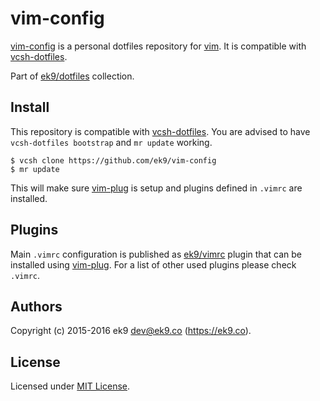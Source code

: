 vim-config
============

[vim-config][0] is a personal dotfiles repository for [vim][2]. It is
compatible with [vcsh-dotfiles][1].

Part of [ek9/dotfiles][10] collection.

## Install

This repository is compatible with [vcsh-dotfiles][1]. You are advised to have
`vcsh-dotfiles bootstrap` and `mr update` working.

    $ vcsh clone https://github.com/ek9/vim-config
    $ mr update

This will make sure [vim-plug][4] is setup and plugins defined in `.vimrc` are
installed.

## Plugins

Main `.vimrc` configuration is published as [ek9/vimrc][3] plugin that can be
installed using [vim-plug][4]. For a list of other used plugins please check
`.vimrc`.

## Authors

Copyright (c) 2015-2016 ek9 <dev@ek9.co> (https://ek9.co).

## License

Licensed under [MIT License](LICENSE).

[0]: https://github.com/ek9/vim-config
[1]: https://github.com/ek9/vcsh-dotfiles
[2]: http://www.vim.org
[3]: https://github.com/ek9/vimrc
[4]: https://github.com/junegunn/vim-plug
[10]: https://github.com/ek9/dotfiles
